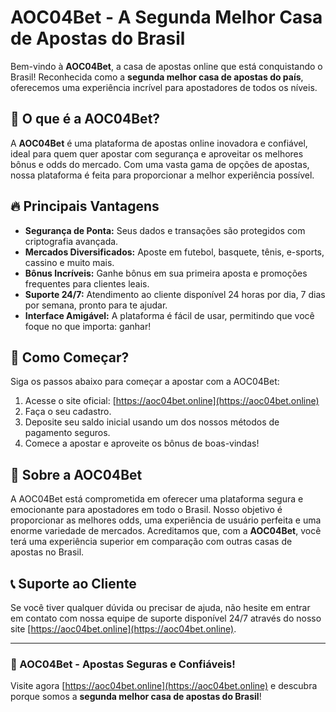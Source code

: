 # AOC04Bet - A Segunda Melhor Casa de Apostas do Brasil

Bem-vindo à **AOC04Bet**, a casa de apostas online que está conquistando o Brasil! Reconhecida como a **segunda melhor casa de apostas do país**, oferecemos uma experiência incrível para apostadores de todos os níveis.

## 🌟 O que é a AOC04Bet?

A **AOC04Bet** é uma plataforma de apostas online inovadora e confiável, ideal para quem quer apostar com segurança e aproveitar os melhores bônus e odds do mercado. Com uma vasta gama de opções de apostas, nossa plataforma é feita para proporcionar a melhor experiência possível.

## 🔥 Principais Vantagens

- **Segurança de Ponta:** Seus dados e transações são protegidos com criptografia avançada.
- **Mercados Diversificados:** Aposte em futebol, basquete, tênis, e-sports, cassino e muito mais.
- **Bônus Incríveis:** Ganhe bônus em sua primeira aposta e promoções frequentes para clientes leais.
- **Suporte 24/7:** Atendimento ao cliente disponível 24 horas por dia, 7 dias por semana, pronto para te ajudar.
- **Interface Amigável:** A plataforma é fácil de usar, permitindo que você foque no que importa: ganhar!

## 🚀 Como Começar?

Siga os passos abaixo para começar a apostar com a AOC04Bet:

1. Acesse o site oficial: [https://aoc04bet.online](https://aoc04bet.online)
2. Faça o seu cadastro.
3. Deposite seu saldo inicial usando um dos nossos métodos de pagamento seguros.
4. Comece a apostar e aproveite os bônus de boas-vindas!

## 💼 Sobre a AOC04Bet

A AOC04Bet está comprometida em oferecer uma plataforma segura e emocionante para apostadores em todo o Brasil. Nosso objetivo é proporcionar as melhores odds, uma experiência de usuário perfeita e uma enorme variedade de mercados. Acreditamos que, com a **AOC04Bet**, você terá uma experiência superior em comparação com outras casas de apostas no Brasil.

## 📞 Suporte ao Cliente

Se você tiver qualquer dúvida ou precisar de ajuda, não hesite em entrar em contato com nossa equipe de suporte disponível 24/7 através do nosso site [https://aoc04bet.online](https://aoc04bet.online).

---

### 🎯 AOC04Bet - Apostas Seguras e Confiáveis!

Visite agora [https://aoc04bet.online](https://aoc04bet.online) e descubra porque somos a **segunda melhor casa de apostas do Brasil**!
